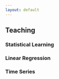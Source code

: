 ```yaml
---
layout: default
---
```


Teaching
-------

### Statistical Learning

### Linear Regression

### Time Series
